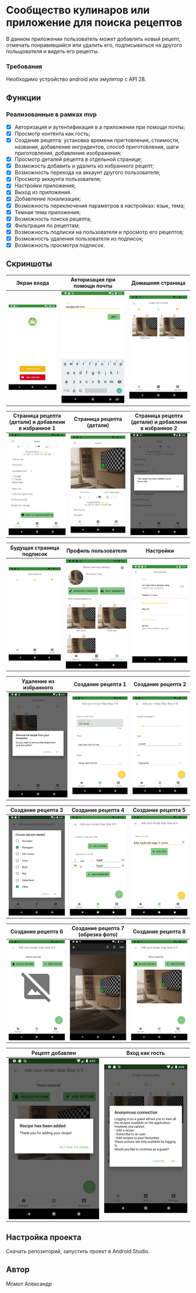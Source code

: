 # Сообщество кулинаров или приложение для поиска рецептов

В данном приложении пользователь может добавлять новый рецепт, отмечать понравившийся или удалить его, подписываться на другого польщователя и видеть его рецепты. 

### Требования
Необходимо устройство android или эмулятор с API 28.

## Функции
### Реализованные в рамках mvp
- [x] Авторизация и аутентификация в а приложении при помощи почты;
- [x] Просмотр контента как гость;
- [x] Создание рецепта: установка времени пригтовления, стоимости, названия, добавление ингридентов, способ приготовления, шаги приготовления, добавление изображения;
- [x] Просмотр деталей рецепта в отдельной странице;
- [x] Возможость добавить и удалить из избранного рецепт;
- [x] Возможность перехода на аккаунт другого пользователя;
- [x] Просмотр аккаунта пользователя;
- [x] Настройки приложения;
- [x] Выход из приложения.
- [x] Добавление локализации;
- [x] Возможность переключения параметров в настройках: язык, тема;
- [x] Темная тема приложения;
- [x] Возможность поиска рецепта;
- [x] Фильтрация по рецептам;
- [x] Возможность подписки на пользователя и просмотр его рецептов;
- [x] Возможность удаления пользователя из подписок;
- [x] Возможность просмотра подписок.

## Скриншоты
| Экран входа | Авторизация при помощи почты | Домашняя страница |
|---|---|---|
| ![Экран входа](./other/screenshots/1.png) | ![Авторизация при помощи почты](./other/screenshots/2.png) | ![Домашняя страница](./other/screenshots/3.png) |

| Страница рецепта (детали) и добавлени в избранное 1 | Страница рецепта (детали) | Страница рецепта (детали) и добавлени в избранное 2 |
|---|---|---|
| ![Страница рецепта (детали) и добавлени в избранное 1](./other/screenshots/5.png) | ![Страница рецепта (детали)](./other/screenshots/4.png) | ![Страница рецепта (детали) и добавлени в избранное 2](./other/screenshots/6.png) |

| Будущая страница подписок | Профиль пользователя | Настройки |
|---|---|---|
| ![Будущая страница подписок](./other/screenshots/7.png) | ![Профиль пользователя](./other/screenshots/8.png) | ![Настройки](./other/screenshots/9.png) |

| Удаление из избранного | Создание рецепта 1 | Создание рецепта 2 |
|---|---|---|
| ![Удаление из избранного](./other/screenshots/10.png) | ![Создание рецепта 1](./other/screenshots/11.png) | ![Создание рецепта 2](./other/screenshots/12.png) |

| Создание рецепта 3 | Создание рецепта 4 | Создание рецепта 5 |
|---|---|---|
| ![Создание рецепта 3](./other/screenshots/13.png) | ![Создание рецепта 4](./other/screenshots/14.png) | ![Создание рецепта 5](./other/screenshots/15.png) |

| Создание рецепта 6 | Создание рецепта 7 (обрезка фото) | Создание рецепта 8 |
|---|---|---|
| ![Создание рецепта 6](./other/screenshots/16.png) | ![Создание рецепта 7 (обрезка фото)](./other/screenshots/17.png) | ![Создание рецепта 8](./other/screenshots/18.png) |

| Рецепт добавлен | Вход как гость |
|---|---|
| ![Рецепт добавлен](./other/screenshots/19.png) | ![Вход как гость](./other/screenshots/20.png) |

## Настройка проекта
Скачать репозиторий, запустить проект в Android Studio.

## Автор
Момот Александр

